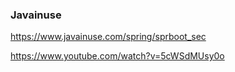 

### Javainuse

https://www.javainuse.com/spring/sprboot_sec


https://www.youtube.com/watch?v=5cWSdMUsy0o



